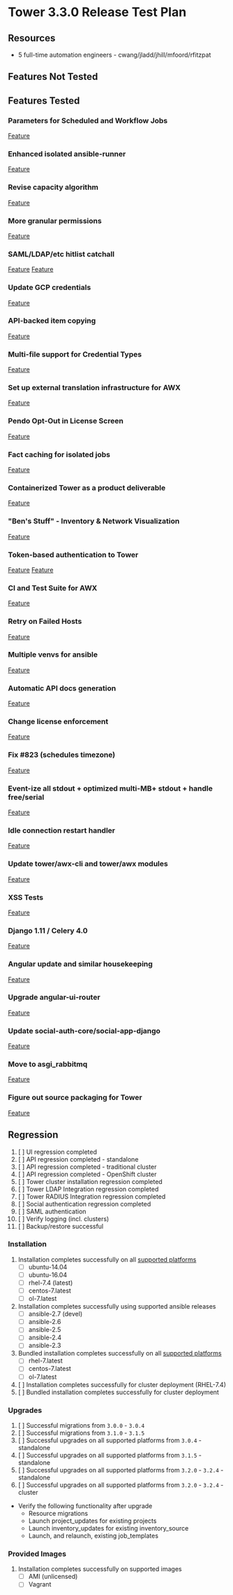 # Tower 3.3.0 Release Test Plan

## Resources
* 5 full-time automation engineers - cwang/jladd/jhill/mfoord/rfitzpat

## Features Not Tested

## Features Tested

### Parameters for Scheduled and Workflow Jobs
[Feature]()

### Enhanced isolated ansible-runner
[Feature]()

### Revise capacity algorithm
[Feature](https://github.com/ansible/tower/blob/release_3.3.0/docs/capacity.md)

### More granular permissions
[Feature]()

### SAML/LDAP/etc hitlist catchall
[Feature](https://github.com/ansible/tower/blob/release_3.3.0/docs/auth/saml.md)
[Feature](https://github.com/ansible/tower/blob/release_3.3.0/docs/auth/ldap.md)

### Update GCP credentials
[Feature]()

### API-backed item copying
[Feature](https://github.com/ansible/tower/blob/release_3.3.0/docs/resource_copy.md)

### Multi-file support for Credential Types
[Feature](https://github.com/ansible/tower/blob/release_3.3.0/docs/multi_credential_assignment.md)

### Set up external translation infrastructure for AWX
[Feature]()

### Pendo Opt-Out in License Screen
[Feature]()

### Fact caching for isolated jobs
[Feature]()

### Containerized Tower as a product deliverable
[Feature](https://github.com/ansible/tower/blob/release_3.3.0/docs/clustering.md)

### "Ben's Stuff" - Inventory & Network Visualization
[Feature]()

### Token-based authentication to Tower
[Feature](https://github.com/ansible/tower/blob/release_3.3.0/docs/auth/session.md)
[Feature](https://github.com/ansible/tower/blob/release_3.3.0/docs/auth/oauth.md)

### CI and Test Suite for AWX
[Feature]()

### Retry on Failed Hosts
[Feature]()

### Multiple venvs for ansible
[Feature](https://github.com/ansible/tower/blob/release_3.3.0/docs/custom_virtualenvs.md)

### Automatic API docs generation
[Feature]()

### Change license enforcement
[Feature]()

### Fix #823 (schedules timezone)
[Feature](https://github.com/ansible/tower/blob/release_3.3.0/docs/schedules.md)

### Event-ize all stdout + optimized multi-MB+ stdout + handle free/serial
[Feature](https://github.com/ansible/tower/blob/release_3.3.0/docs/job_events.md)

### Idle connection restart handler
[Feature]()

### Update tower/awx-cli and tower/awx modules
[Feature]()

### XSS Tests
[Feature]()

### Django 1.11 / Celery 4.0
[Feature]()

### Angular update and similar housekeeping
[Feature]()

### Upgrade angular-ui-router
[Feature]()

### Update social-auth-core/social-app-django
[Feature]()

### Move to asgi_rabbitmq
[Feature]()

### Figure out source packaging for Tower
[Feature]()


## Regression
1. [ ] UI regression completed
1. [ ] API regression completed - standalone
1. [ ] API regression completed - traditional cluster
1. [ ] API regression completed - OpenShift cluster
1. [ ] Tower cluster installation regression completed
1. [ ] Tower LDAP Integration regression completed
1. [ ] Tower RADIUS Integration regression completed
1. [ ] Social authentication regression completed
1. [ ] SAML authentication
1. [ ] Verify logging (incl. clusters)
1. [ ] Backup/restore successful

### Installation
1. Installation completes successfully on all [supported platforms](https://docs.ansible.com/ansible-tower/3.2.3/html/installandreference/requirements_refguide.html)
    * [ ] ubuntu-14.04
    * [ ] ubuntu-16.04
    * [ ] rhel-7.4 (latest)
    * [ ] centos-7.latest
    * [ ] ol-7.latest
1. Installation completes successfully using supported ansible releases
    * [ ] ansible-2.7 (devel)
    * [ ] ansible-2.6
    * [ ] ansible-2.5
    * [ ] ansible-2.4
    * [ ] ansible-2.3
1. Bundled installation completes successfully on all [supported platforms](https://docs.ansible.com/ansible-tower/3.2.3/html/installandreference/tower_installer.html#bundled-install)
    * [ ] rhel-7.latest
    * [ ] centos-7.latest
    * [ ] ol-7.latest
1. [ ] Installation completes successfully for cluster deployment (RHEL-7.4)
1. [ ] Bundled installation completes successfully for cluster deployment

### Upgrades
1. [ ] Successful migrations from `3.0.0` - `3.0.4`
1. [ ] Successful migrations from `3.1.0` - `3.1.5`
1. [ ] Successful upgrades on all supported platforms from `3.0.4` - standalone
1. [ ] Successful upgrades on all supported platforms from `3.1.5` - standalone
1. [ ] Successful upgrades on all supported platforms from `3.2.0` - `3.2.4` - standalone
1. [ ] Successful upgrades on all supported platforms from `3.2.0` - `3.2.4` - cluster

* Verify the following functionality after upgrade
    * Resource migrations
    * Launch project_updates for existing projects
    * Launch inventory_updates for existing inventory_source
    * Launch, and relaunch, existing job_templates

### Provided Images
1. Installation completes successfully on supported images
    * [ ] AMI (unlicensed)
    * [ ] Vagrant
